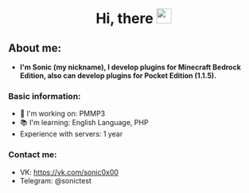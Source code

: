 <div id="header" align="center">
  <div id="badges">
  <img src="https://komarev.com/ghpvc/?username=sonic0x00&style=flat-square&color=blue", alt=""/>
  <h1>
  Hi, there
  <img src="https://media.giphy.com/media/hvRJCLFzcasrR4ia7z/giphy.gif" width="30px"/>
</h1>
</div>
</div>

## About me:
- __I'm Sonic (my nickname), I develop plugins for Minecraft Bedrock Edition, also can develop plugins for Pocket Edition (1.1.5).__
### Basic information:
- 🔭 I'm working on: PMMP3
- 📚 I'm learning: English Language, PHP
- Experience with servers: 1 year
### Contact me:
- VK: https://vk.com/sonic0x00
- Telegram: @sonictest
